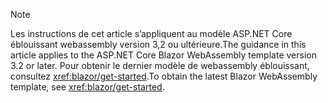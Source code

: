 > [!NOTE]
> <span data-ttu-id="41442-101">Les instructions de cet article s’appliquent au modèle ASP.NET Core éblouissant webassembly version 3,2 ou ultérieure.</span><span class="sxs-lookup"><span data-stu-id="41442-101">The guidance in this article applies to the ASP.NET Core Blazor WebAssembly template version 3.2 or later.</span></span> <span data-ttu-id="41442-102">Pour obtenir le dernier modèle de webassembly éblouissant, consultez <xref:blazor/get-started>.</span><span class="sxs-lookup"><span data-stu-id="41442-102">To obtain the latest Blazor WebAssembly template, see <xref:blazor/get-started>.</span></span>
